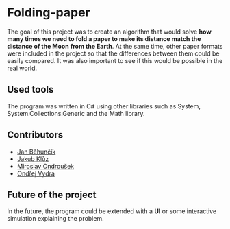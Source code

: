 # Folding-paper

The goal of this project was to create an algorithm that would solve **how many times we need to fold a paper to make its distance match the distance of the Moon from the Earth**. At the same time, other paper formats were included in the project so that the differences between them could be easily compared. It was also important to see if this would be possible in the real world.

## Used tools
The program was written in C# using other libraries such as System, System.Collections.Generic and the Math library.

## Contributors
- [Jan Běhunčík](https://github.com/honzabehuncik)
- [Jakub Klůz](https://github.com/KluzJakub)
- [Miroslav Ondroušek](https://github.com/mirekondro)
- [Ondřej Vydra](https://github.com/PivsonOfficial)

## Future of the project
In the future, the program could be extended with a **UI** or some interactive simulation explaining the problem.
